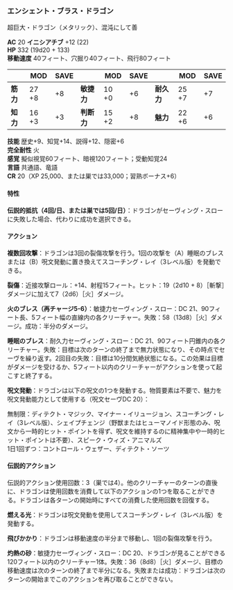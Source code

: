 ### エンシェント・ブラス・ドラゴン
超巨大・ドラゴン（メタリック）、混沌にして善

**AC** 20 **イニシアチブ** +12 (22)  
**HP** 332 (19d20 + 133)  
**移動速度** 40フィート、穴掘り40フィート、飛行80フィート

|      | MOD | SAVE |      | MOD | SAVE |      | MOD | SAVE |
|------|-----|------|------|-----|------|------|-----|------|
| **筋力** | 27 +8 | +8 | **敏捷力** | 10 +0 | +6 | **耐久力** | 25 +7 | +7 |
| **知力** | 16 +3 | +3 | **判断力** | 15 +2 | +8 | **魅力** | 22 +6 | +6 |

**技能** 歴史+9、知覚+14、説得+12、隠密+6  
**完全耐性** 火  
**感覚** 擬似視覚60フィート、暗視120フィート；受動知覚24  
**言語** 共通語、竜語  
**CR** 20（XP 25,000、または巣では33,000；習熟ボーナス+6）

#### 特性

**伝説的抵抗（4回/日、または巣では5回/日）**：ドラゴンがセーヴィング・スローに失敗した場合、代わりに成功を選択できる。

#### アクション

**複数回攻撃**：ドラゴンは3回の裂傷攻撃を行う。1回の攻撃を（A）睡眠のブレスまたは（B）呪文発動に置き換えてスコーチング・レイ（3レベル版）を発動できる。

**裂傷**：近接攻撃ロール：+14、射程15フィート。ヒット：19（2d10 + 8）［斬撃］ダメージに加えて7（2d6）［火］ダメージ。

**火のブレス（再チャージ5-6）**：敏捷力セーヴィング・スロー：DC 21、90フィート長、5フィート幅の直線内の各クリーチャー。失敗：58（13d8）［火］ダメージ。成功：半分のダメージ。

**睡眠のブレス**：耐久力セーヴィング・スロー：DC 21、90フィート円錐内の各クリーチャー。失敗：目標は次のターンの終了まで無力状態になり、その時点でセーヴを繰り返す。2回目の失敗：目標は10分間気絶状態になる。この効果は目標がダメージを受けるか、5フィート以内のクリーチャーがアクションを使って起こすと終了する。

**呪文発動**：ドラゴンは以下の呪文の1つを発動する。物質要素は不要で、魅力を呪文発動能力として使用する（呪文セーヴDC 20）：

無制限：ディテクト・マジック、マイナー・イリュージョン、スコーチング・レイ（3レベル版）、シェイプチェンジ（野獣またはヒューマノイド形態のみ、呪文から一時的ヒット・ポイントを得ず、呪文を維持するのに精神集中や一時的ヒット・ポイントは不要）、スピーク・ウィズ・アニマルズ  
1日1回ずつ：コントロール・ウェザー、ディテクト・ソーツ

#### 伝説的アクション

伝説的アクション使用回数：3（巣では4）。他のクリーチャーのターンの直後に、ドラゴンは使用回数を消費して以下のアクションの1つを取ることができる。ドラゴンは各ターンの開始時にすべての消費した使用回数を回復する。

**燃える光**：ドラゴンは呪文発動を使用してスコーチング・レイ（3レベル版）を発動する。

**飛びかかり**：ドラゴンは移動速度の半分まで移動し、1回の裂傷攻撃を行う。

**灼熱の砂**：敏捷力セーヴィング・スロー：DC 20、ドラゴンが見ることができる120フィート以内のクリーチャー1体。失敗：36（8d8）［火］ダメージ、目標の移動速度は次のターンの終了まで半分になる。失敗または成功：ドラゴンは次のターンの開始までこのアクションを再び取ることができない。